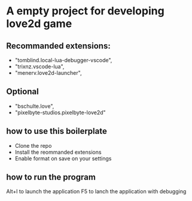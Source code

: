 # A empty project for developing love2d game

## Recommanded extensions:
- "tomblind.local-lua-debugger-vscode",
- "trixnz.vscode-lua",
- "menerv.love2d-launcher",
## Optional
- "bschulte.love",
- "pixelbyte-studios.pixelbyte-love2d"

## how to use this boilerplate

- Clone the repo
- Install the reommanded extensions
- Enable format on save on your settings

## how to run the program

Alt+l to launch the application
F5 to lanch the application with debugging
